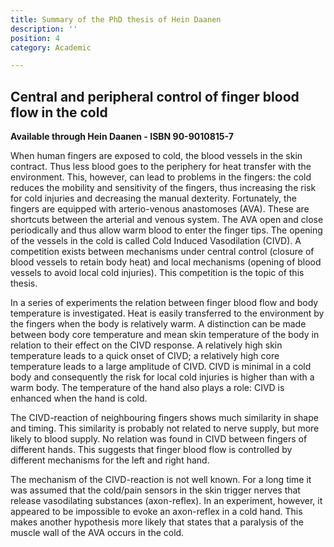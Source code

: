 ```yaml
---
title: Summary of the PhD thesis of Hein Daanen
description: ''
position: 4
category: Academic

---
```

## Central and peripheral control of finger blood flow in the cold

**Available through Hein Daanen - ISBN 90-9010815-7**

When human fingers are exposed to cold, the blood vessels in the skin contract. Thus less blood goes to the periphery for heat transfer with the environment. This, however, can lead to problems in the fingers: the cold reduces the mobility and sensitivity of the fingers, thus increasing the risk for cold injuries and decreasing the manual dexterity. Fortunately, the fingers are equipped with arterio-venous anastomoses (AVA). These are shortcuts between the arterial and venous system. The AVA open and close periodically and thus allow warm blood to enter the finger tips. The opening of the vessels in the cold is called Cold Induced Vasodilation (CIVD). A competition exists between mechanisms under central control (closure of blood vessels to retain body heat) and local mechanisms (opening of blood vessels to avoid local cold injuries). This competition is the topic of this thesis.  
  
In a series of experiments the relation between finger blood flow and body temperature is investigated. Heat is easily transferred to the environment by the fingers when the body is relatively warm. A distinction can be made between body core temperature and mean skin temperature of the body in relation to their effect on the CIVD response. A relatively high skin temperature leads to a quick onset of CIVD; a relatively high core temperature leads to a large amplitude of CIVD. CIVD is minimal in a cold body and consequently the risk for local cold injuries is higher than with a warm body. The temperature of the hand also plays a role: CIVD is enhanced when the hand is cold.  
  
The CIVD-reaction of neighbouring fingers shows much similarity in shape and timing. This similarity is probably not related to nerve supply, but more likely to blood supply. No relation was found in CIVD between fingers of different hands. This suggests that finger blood flow is controlled by different mechanisms for the left and right hand.  
  
The mechanism of the CIVD-reaction is not well known. For a long time it was assumed that the cold/pain sensors in the skin trigger nerves that release vasodilating substances (axon-reflex). In an experiment, however, it appeared to be impossible to evoke an axon-reflex in a cold hand. This makes another hypothesis more likely that states that a paralysis of the muscle wall of the AVA occurs in the cold.